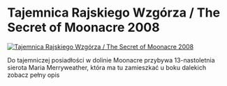 Tajemnica Rajskiego Wzgórza / The Secret of Moonacre 2008 
=============
[![Tajemnica Rajskiego Wzgórza / The Secret of Moonacre 2008 ](http://vidos.pl/images/player.gif)](http://vidos.pl/tajemnica-rajskiego-wzgorza-the-secret-of-moonacre-2008)

 Do tajemniczej posiadłości w dolinie Moonacre przybywa 13-nastoletnia sierota Maria Merryweather, która ma tu zamieszkać u boku dalekich zobacz pełny opis
